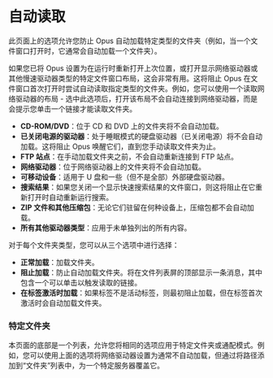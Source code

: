 # 自动读取

此页面上的选项允许您防止 Opus 自动加载特定类型的文件夹（例如，当一个文件窗口打开时，它通常会自动加载一个文件夹）。

如果您已将 Opus 设置为在运行时重新打开上次位置，或打开显示网络驱动器或其他慢速驱动器类型的特定文件窗口布局，这会非常有用。这将阻止 Opus 在文件窗口首次打开时尝试自动读取指定类型的文件夹。例如，您可以使用一个读取网络驱动器的布局 - 选中此选项后，打开该布局不会自动连接到网络驱动器，而是会提示您单击一个链接才能读取文件夹。

- **CD-ROM/DVD**：位于 CD 和 DVD 上的文件夹将不会自动加载。
- **已关闭电源的驱动器**：处于睡眠模式的硬盘驱动器（已关闭电源）将不会自动加载。这将阻止 Opus 唤醒它们，直到您手动读取文件夹为止。
- **FTP 站点**：在手动加载文件夹之前，不会自动重新连接到 FTP 站点。
- **网络驱动器**：位于网络驱动器上的文件夹将不会自动加载。
- **可移动设备**：适用于 U 盘和一些（但不是全部）外部硬盘驱动器。
- **搜索结果**：如果您关闭一个显示快速搜索结果的文件窗口，则这将阻止在它重新打开时自动重新运行搜索。
- **ZIP 文件和其他压缩包**：无论它们驻留在何种设备上，压缩包都不会自动加载。
- **所有其他驱动器类型**：应用于未单独列出的所有内容。

对于每个文件夹类型，您可以从三个选项中进行选择：

- **正常加载**：加载文件夹。
- **阻止加载**：防止自动加载文件夹。将在文件列表屏的顶部显示一条消息，其中包含一个可以单击以触发读取的链接。
- **在标签激活时加载**：如果标签不是活动标签，则最初阻止加载，但在标签首次激活时会自动加载文件夹。

### 特定文件夹

本页面的底部是一个列表，允许您将相同的选项应用于特定文件夹或通配模式。例如，您可以使用上面的选项将网络驱动器设置为通常不自动加载，但通过将路径添加到“文件夹”列表中，为一个特定服务器覆盖它。